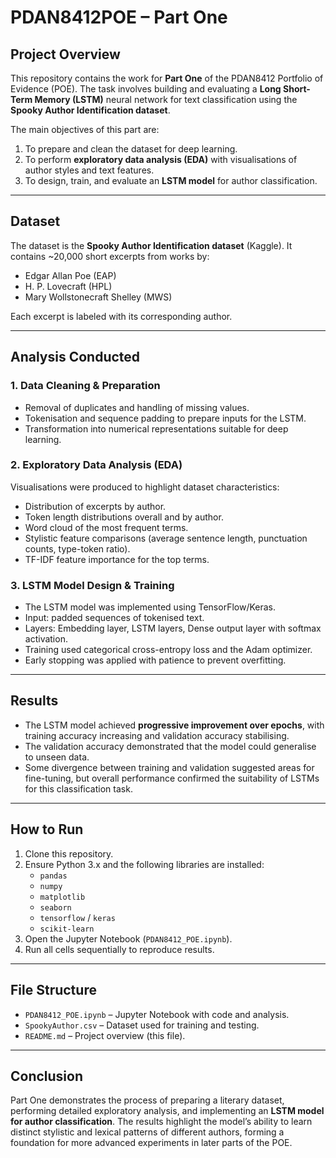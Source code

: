 # PDAN8412POE – Part One

## Project Overview
This repository contains the work for **Part One** of the PDAN8412 Portfolio of Evidence (POE). The task involves building and evaluating a **Long Short-Term Memory (LSTM)** neural network for text classification using the **Spooky Author Identification dataset**.

The main objectives of this part are:  
1. To prepare and clean the dataset for deep learning.  
2. To perform **exploratory data analysis (EDA)** with visualisations of author styles and text features.  
3. To design, train, and evaluate an **LSTM model** for author classification.

---

## Dataset
The dataset is the **Spooky Author Identification dataset** (Kaggle). It contains ~20,000 short excerpts from works by:  
- Edgar Allan Poe (EAP)  
- H. P. Lovecraft (HPL)  
- Mary Wollstonecraft Shelley (MWS)  

Each excerpt is labeled with its corresponding author.

---

## Analysis Conducted

### 1. Data Cleaning & Preparation
- Removal of duplicates and handling of missing values.  
- Tokenisation and sequence padding to prepare inputs for the LSTM.  
- Transformation into numerical representations suitable for deep learning.

### 2. Exploratory Data Analysis (EDA)
Visualisations were produced to highlight dataset characteristics:  
- Distribution of excerpts by author.  
- Token length distributions overall and by author.  
- Word cloud of the most frequent terms.  
- Stylistic feature comparisons (average sentence length, punctuation counts, type-token ratio).  
- TF-IDF feature importance for the top terms.

### 3. LSTM Model Design & Training
- The LSTM model was implemented using TensorFlow/Keras.  
- Input: padded sequences of tokenised text.  
- Layers: Embedding layer, LSTM layers, Dense output layer with softmax activation.  
- Training used categorical cross-entropy loss and the Adam optimizer.  
- Early stopping was applied with patience to prevent overfitting.

---

## Results
- The LSTM model achieved **progressive improvement over epochs**, with training accuracy increasing and validation accuracy stabilising.  
- The validation accuracy demonstrated that the model could generalise to unseen data.  
- Some divergence between training and validation suggested areas for fine-tuning, but overall performance confirmed the suitability of LSTMs for this classification task.

---

## How to Run
1. Clone this repository.  
2. Ensure Python 3.x and the following libraries are installed:  
   - `pandas`  
   - `numpy`  
   - `matplotlib`  
   - `seaborn`  
   - `tensorflow` / `keras`  
   - `scikit-learn`  
3. Open the Jupyter Notebook (`PDAN8412_POE.ipynb`).  
4. Run all cells sequentially to reproduce results.

---

## File Structure
- `PDAN8412_POE.ipynb` – Jupyter Notebook with code and analysis.  
- `SpookyAuthor.csv` – Dataset used for training and testing.  
- `README.md` – Project overview (this file).

---

## Conclusion
Part One demonstrates the process of preparing a literary dataset, performing detailed exploratory analysis, and implementing an **LSTM model for author classification**. The results highlight the model’s ability to learn distinct stylistic and lexical patterns of different authors, forming a foundation for more advanced experiments in later parts of the POE.

